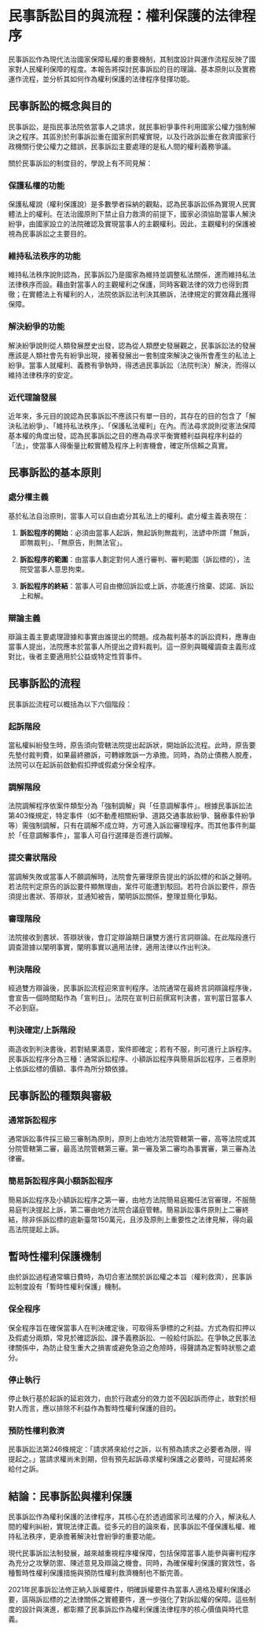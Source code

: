 # 民事訴訟目的與流程：權利保護的法律程序

民事訴訟作為現代法治國家保障私權的重要機制，其制度設計與運作流程反映了國家對人民權利保障的程度。本報告將探討民事訴訟的目的理論、基本原則以及實務運作流程，並分析其如何作為權利保護的法律程序發揮功能。

## 民事訴訟的概念與目的

民事訴訟，是指民事法院依當事人之請求，就民事紛爭事件利用國家公權力強制解決之程序。其區別於刑事訴訟重在國家刑罰權實現，以及行政訴訟重在救濟國家行政機關行使公權力之錯誤，民事訴訟主要處理的是私人間的權利義務爭議。

關於民事訴訟的制度目的，學說上有不同見解：

### 保護私權的功能

保護私權說（權利保護說）是多數學者採納的觀點，認為民事訴訟係為實現人民實體法上的權利。在法治國原則下禁止自力救濟的前提下，國家必須協助當事人解決紛爭，由國家設立的法院確認及實現當事人的主觀權利。因此，主觀權利的保護被視為民事訴訟之主要目的。

### 維持私法秩序的功能

維持私法秩序說則認為，民事訴訟乃是國家為維持並調整私法關係，進而維持私法法律秩序而設。藉由對當事人的主觀權利之保護，同時客觀法律的效力也得到貫徹；在實體法上有權利的人，法院依訴訟法判決其勝訴，法律規定的實效藉此獲得保障。

### 解決紛爭的功能

解決紛爭說則從人類發展歷史出發，認為從人類歷史發展觀之，民事訴訟法的發展應該是人類社會先有紛爭出現，接著發展出一套制度來解決之後所會產生的私法上紛爭。當事人就權利、義務有爭執時，得透過民事訴訟（法院判決）解決，而得以維持法律秩序的安定。

### 近代理論發展

近年來，多元目的說認為民事訴訟不應該只有單一目的，其存在的目的包含了「解決私法紛爭」、「維持私法秩序」、「保護私法權利」在內。而法尋求說則從憲法保障基本權的角度出發，認為民事訴訟之目的應為尋求平衡實體利益與程序利益的「法」，使當事人得衡量比較實體及程序上利害機會，確定所信賴之真實。

## 民事訴訟的基本原則

### 處分權主義

基於私法自治原則，當事人可以自由處分其私法上的權利。處分權主義表現在：

1. **訴訟程序的開始**：必須由當事人起訴，無起訴則無裁判，法諺中所謂「無訴，即無裁判」、「無原告，則無法官」。

2. **訴訟程序的範圍**：由當事人劃定對何人進行審判、審判範圍（訴訟標的），法院受當事人意思拘束。

3. **訴訟程序的終結**：當事人可自由撤回訴訟或上訴，亦能進行捨棄、認諾、訴訟上和解。

### 辯論主義

辯論主義主要處理證據和事實由誰提出的問題。成為裁判基本的訴訟資料，應專由當事人提出，法院應本於當事人所提出之資料裁判。這一原則與職權調查主義形成對比，後者主要適用於公益或特定性質事件。

## 民事訴訟的流程

民事訴訟流程可以概括為以下六個階段：

### 起訴階段

當私權糾紛發生時，原告須向管轄法院提出起訴狀，開始訴訟流程。此時，原告要先墊付裁判費，如果最終勝訴，可轉嫁敗訴一方承擔。同時，為防止債務人脫產，法院可以在起訴前啟動假扣押或假處分保全程序。

### 調解階段

法院調解程序依案件類型分為「強制調解」與「任意調解事件」。根據民事訴訟法第403條規定，特定事件（如不動產相關紛爭、道路交通事故紛爭、醫療事件紛爭等）需強制調解，只有在調解不成立時，方可進入訴訟審理程序。而其他事件則屬於「任意調解事件」，當事人可自行選擇是否進行調解。

### 提交書狀階段

當調解失敗或當事人不願調解時，法院會先審理原告提出的訴訟標的和訴之聲明。若法院判定原告的訴訟要件顯無理由，案件可能遭到駁回。若符合訴訟要件，原告須提出書狀、答辯狀，並通知被告，闡明訴訟關係，整理並簡化爭點。

### 審理階段

法院接收到書狀、答辯狀後，會訂定辯論期日讓雙方進行言詞辯論。在此階段進行調查證據以闡明事實，闡明事實以適用法律，適用法律以作出判決。

### 判決階段

經過雙方辯論後，民事訴訟流程迎來宣判程序。法院通常在最終言詞辯論程序後，會宣告一個時間點作為「宣判日」。法院在宣判日前撰寫判決書，宣判當日當事人不必到庭。

### 判決確定/上訴階段

兩造收到判決書後，若對結果滿意，案件即確定；若有不服，則可進行上訴程序。民事訴訟程序分為三種：通常訴訟程序、小額訴訟程序與簡易訴訟程序，三者原則上依訴訟標的價額、事件為所分類依據。

## 民事訴訟的種類與審級

### 通常訴訟程序

通常訴訟事件採三級三審制為原則，原則上由地方法院管轄第一審，高等法院或其分院管轄第二審，最高法院管轄第三審。第一審及第二審均為事實審，第三審為法律審。

### 簡易訴訟程序與小額訴訟程序

簡易訴訟程序及小額訴訟程序之第一審，由地方法院簡易庭獨任法官審理，不服簡易庭判決提起上訴，第二審由地方法院合議庭管轄。簡易訴訟事件原則上二審終結，除非係訴訟標的逾新臺幣150萬元，且涉及原則上重要性之法律見解，得向最高法院提起上訴。

## 暫時性權利保護機制

由於訴訟過程通常曠日費時，為切合憲法關於訴訟權之本旨（權利救濟），民事訴訟制度設有「暫時性權利保護」機制。

### 保全程序

保全程序旨在確保當事人在判決確定後，可取得系爭標的之利益。方式為假扣押以及假處分兩類，常見於確認訴訟、課予義務訴訟、一般給付訴訟。在爭執之民事法律關係中，為防止發生重大之損害或避免急迫之危險時，得聲請為定暫時狀態之處分。

### 停止執行

停止執行基於起訴的延宕效力，由於行政處分的效力並不因起訴而停止，故對於相對人而言，應以排除不利益作為暫時性權利保護的目的。

### 預防性權利救濟

民事訴訟法第246條規定：「請求將來給付之訴，以有預為請求之必要者為限，得提起之。」當請求權尚未到期，但有預先起訴尋求權利保護之必要時，可提起將來給付之訴。

## 結論：民事訴訟與權利保護

民事訴訟作為權利保護的法律程序，其核心在於透過國家司法權的介入，解決私人間的權利糾紛，實現法律正義。從多元的目的論來看，民事訴訟不僅保護私權、維持私法秩序，更承擔著解決社會紛爭的重要功能。

現代民事訴訟法制發展，越來越重視程序權保障，包括保障當事人能參與審判程序為充分之攻擊防禦、陳述意見及辯論之機會。同時，為確保權利保護的實效性，各種暫時性權利保護措施與預防性權利救濟機制也不斷完善。

2021年民事訴訟法修正納入訴權要件，明確訴權要件為當事人適格及權利保護必要，區隔訴訟標的之法律關係之實體要件，進一步強化了對訴訟權的保障。這些制度的設計與演進，都彰顯了民事訴訟作為權利保護法律程序的核心價值與時代意義。